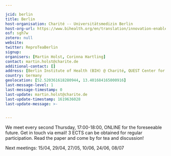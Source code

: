 ```yaml
---

jcid: berlin
title: Berlin
host-organisation: Charité -- Universitätsmedizin Berlin
host-org-url: https://www.bihealth.org/en/translation/innovation-enabler/quest-center
osf: sgh7w
zotero: null
website: 
twitter: ReproTeaBerlin
signup: 
organisers: [Martin Holst, Corinna Hartling]
contact: martin.holst@charite.de
additional-contact: []
address: [Berlin Institute of Health (BIH) @ Charité, QUEST Center for Transforming Biomedical Research, Anna-Louisa-Karsch-Straße 2, 10178 Berlin]
country: Germany
geolocation: [52.520361618280944, 13.401684165000916]
last-message-level: 1
last-message-timestamp: 0
last-update: martin.holst@charite.de
last-update-timestamp: 1619636028
last-update-message: >-
  

---
```


We meet every second Thursday, 17:00-18:00, ONLINE for the foreseeable future. Get in touch via email! 3 ECTS can be obtained for regular participation. Read the paper and come by for tea and discussion!

Next meetings: 15/04, 29/04, 27/05, 10/06, 24/06, 08/07

